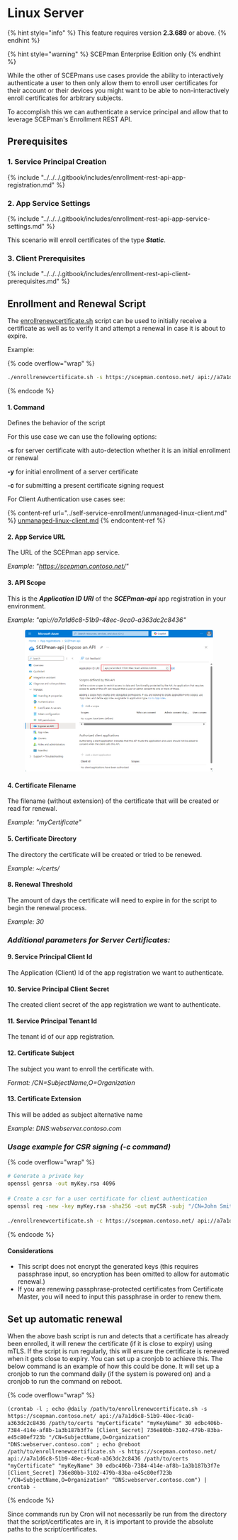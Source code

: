 # Linux Server

{% hint style="info" %}
This feature requires version **2.3.689** or above.
{% endhint %}

{% hint style="warning" %}
SCEPman Enterprise Edition only
{% endhint %}

While the other of SCEPmans use cases provide the ability to interactively authenticate a user to then only allow them to enroll user certificates for their account or their devices you might want to be able to non-interactively enroll certificates for arbitrary subjects.

To accomplish this we can authenticate a service principal and allow that to leverage SCEPman's Enrollment REST API.

## Prerequisites

### 1. Service Principal Creation

{% include "../../../.gitbook/includes/enrollment-rest-api-app-registration.md" %}

### 2. App Service Settings

{% include "../../../.gitbook/includes/enrollment-rest-api-app-service-settings.md" %}

This scenario will enroll certificates of the type _**Static**_.

### 3. Client Prerequisites

{% include "../../../.gitbook/includes/enrollment-rest-api-client-prerequisites.md" %}



## Enrollment and Renewal Script

The [enrollrenewcertificate.sh](https://github.com/scepman/csr-request/blob/main/enroll-certificate/enrollrenewcertificate.sh) script can be used to initially receive a certificate as well as to verify it and attempt a renewal in case it is about to expire.

Example:

{% code overflow="wrap" %}
```bash
./enrollrenewcertificate.sh -s https://scepman.contoso.net/ api://a7a1d6c8-51b9-48ec-9ca0-a363dc2c8436 ~/certs/ "myCertificate" "myKeyName" 30 edbc406b-7384-414e-af8b-1a3b187b3f7e [Client_Secret] 736e80bb-3102-479b-83ba-e45c80ef723b "/CN=SubjectName,O=Organization" "DNS:webserver.contoso.com"
```
{% endcode %}

#### 1. Command

Defines the behavior of the script

For this use case we can use the following options:

**-s** for server certificate with auto-detection whether it is an initial enrollment or renewal

**-y** for initial enrollment of a server certificate

**-c** for submitting a present certificate signing request



For Client Authentication use cases see:

{% content-ref url="../self-service-enrollment/unmanaged-linux-client.md" %}
[unmanaged-linux-client.md](../self-service-enrollment/unmanaged-linux-client.md)
{% endcontent-ref %}



#### 2. App Service URL

The URL of the SCEPman app service.

_Example: "https://scepman.contoso.net/"_

#### 3. API Scope

This is the _**Application ID URI**_ of the _**SCEPman-api**_ app registration in your environment.

_Example: "api://a7a1d6c8-51b9-48ec-9ca0-a363dc2c8436"_

<figure><img src="../../../.gitbook/assets/image (6).png" alt=""><figcaption></figcaption></figure>

#### 4. Certificate Filename

The filename (without extension) of the certificate that will be created or read for renewal.

_Example: "myCertificate"_

#### 5. Certificate Directory

The directory the certificate will be created or tried to be renewed.

_Example: \~/certs/_

#### 8. Renewal Threshold

The amount of days the certificate will need to expire in for the script to begin the renewal process.

_Example: 30_

### _Additional parameters for Server Certificates:_

#### 9. Service Principal Client Id

The Application (Client) Id of the app registration we want to authenticate.

#### 10. Service Principal Client Secret

The created client secret of the app registration we want to authenticate.

#### 11. Service Principal Tenant Id

The tenant id of our app registration.

#### 12. Certificate Subject

The subject you want to enroll the certificate with.

_Format: /CN=SubjectName,O=Organization_

#### 13. Certificate Extension

This will be added as subject alternative name

_Example: DNS:webserver.contoso.com_



### _Usage example for CSR signing (-c command)_&#x20;

{% code overflow="wrap" %}
```bash
# Generate a private key
openssl genrsa -out myKey.rsa 4096

# Create a csr for a user certificate for client authentication
openssl req -new -key myKey.rsa -sha256 -out myCSR -subj "/CN=John Smith" -addext "subjectAltName=otherName:1.3.6.1.4.1.311.20.2.3;UTF8:john.smith@contoso.net" -addext "extendedKeyUsage=1.3.6.1.5.5.7.3.2"

./enrollrenewcertificate.sh -c https://scepman.contoso.net/ api://a7a1d6c8-51b9-48ec-9ca0-a363dc2c8436 ~/certs "myCertificate" myKey.rsa 30 edbc406b-7384-414e-af8b-1a3b187b3f7e [Client_Secret] 736e80bb-3102-479b-83ba-e45c80ef723b myCSR

```
{% endcode %}



#### Considerations

* This script does not encrypt the generated keys (this requires passphrase input, so encryption has been omitted to allow for automatic renewal.)
* If you are renewing passphrase-protected certificates from Certificate Master, you will need to input this passphrase in order to renew them.

## Set up automatic renewal

When the above bash script is run and detects that a certificate has already been enrolled, it will renew the certificate (if it is close to expiry) using mTLS. If the script is run regularly, this will ensure the certificate is renewed when it gets close to expiry. You can set up a cronjob to achieve this. The below command is an example of how this could be done. It will set up a cronjob to run the command daily (if the system is powered on) and a cronjob to run the command on reboot.

{% code overflow="wrap" %}
```
(crontab -l ; echo @daily /path/to/enrollrenewcertificate.sh -s https://scepman.contoso.net/ api://a7a1d6c8-51b9-48ec-9ca0-a363dc2c8436 /path/to/certs "myCertificate" "myKeyName" 30 edbc406b-7384-414e-af8b-1a3b187b3f7e [Client_Secret] 736e80bb-3102-479b-83ba-e45c80ef723b "/CN=SubjectName,O=Organization" "DNS:webserver.contoso.com" ; echo @reboot /path/to/enrollrenewcertificate.sh -s https://scepman.contoso.net/ api://a7a1d6c8-51b9-48ec-9ca0-a363dc2c8436 /path/to/certs "myCertificate" "myKeyName" 30 edbc406b-7384-414e-af8b-1a3b187b3f7e [Client_Secret] 736e80bb-3102-479b-83ba-e45c80ef723b "/CN=SubjectName,O=Organization" "DNS:webserver.contoso.com") | crontab -
```
{% endcode %}

Since commands run by Cron will not necessarily be run from the directory that the script/certificates are in, it is important to provide the absolute paths to the script/certificates.&#x20;

